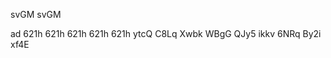 svGM 
svGM 

ad
621h 
621h 
621h 
621h 
621h 
ytcQ 
C8Lq 
Xwbk 
WBgG 
QJy5 
ikkv 
6NRq 
By2i 
xf4E 
